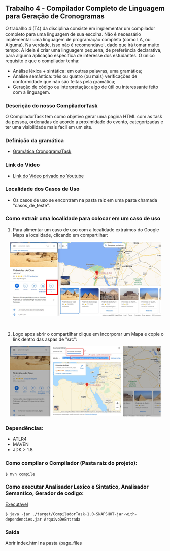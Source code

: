 ## Trabalho 4 - Compilador Completo de Linguagem para Geração de Cronogramas
O trabalho 4 (T4) da disciplina consiste em implementar um compilador completo para uma
linguagem de sua escolha. Não é necessário implementar uma linguagem de programação completa
(como LA, ou Alguma). Na verdade, isso não é recomendável, dado que irá tomar muito tempo. A
ideia é criar uma linguagem pequena, de preferência declarativa, para alguma aplicação específica
de interesse dos estudantes. O único requisito é que o compilador tenha:

- Análise léxica + sintática: em outras palavras, uma gramática;
- Análise semântica: três ou quatro (ou mais) verificações de conformidade que não são feitas pela gramática;
- Geração de código ou interpretação: algo de útil ou interessante feito com a linguagem.

### Descrição do nosso CompiladorTask

O CompiladorTask tem como objetivo gerar uma pagina HTML com as task da pessoa, ordenadas de acordo a proximidade do evento, categorizadas e ter uma visibilidade mais facil em um site.

### Definição da gramática

- [Gramática CronogramaTask](https://github.com/yasuo-00/compiladorMonstrao/blob/main/T4/grammar.pdf)

### Link do Video
- [Link do Video privado no Youtube](https://youtu.be/lXLfi3GZEdw)

### Localidade dos Casos de Uso
- Os casos de uso se encontram na pasta raiz em uma pasta chamada "casos_de_teste".

### Como extrair uma localidade para colocar em um caso de uso

1. Para alimentar um caso de uso com a localidade extraimos do Google Maps a localidade, clicando em compartilhar:
<p align="center">
<img src="./page_files/assets/img/imagem1.jpg" width="475" alt="imagem1local">
</p>

<br>

2. Logo apos abrir o compartilhar clique em Incorporar um Mapa e copie o link dentro das aspas de "src":
<p align="center">
<img src="./page_files/assets/img/imagem2.jpg" width="475" alt="imagem2local">
</p>


### Dependências:

* ATLR4
* MAVEN
* JDK > 1.8


### Como compilar o Compilador (Pasta raiz do projeto):

```
$ mvn compile
```


### Como executar Analisador Lexico e Sintatico, Analisador Semantico, Gerador de codigo:

[Executável](https://github.com/yasuo-00/compiladorMonstrao/blob/main/T4/target/CompiladorTask-1.0-SNAPSHOT-jar-with-dependencies.jar)

```
$ java -jar ./target/CompiladorTask-1.0-SNAPSHOT-jar-with-dependencies.jar ArquivoDeEntrada
```

### Saída

Abrir index.html na pasta /page_files



